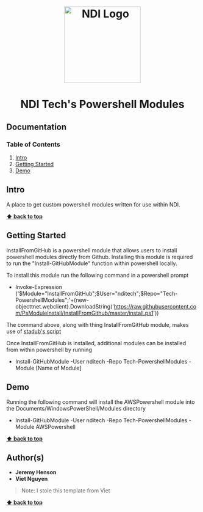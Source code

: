 <h1 align="center">
  <a href="https://www.ndi.org/"><img src="https://www.ndi.org/sites/all/themes/ndi/images/NDI_logo_svg.svg" alt="NDI Logo" width="200"></a>
</h1>

<h1 align="center">
  NDI Tech's Powershell Modules
</h1>

## Documentation

### Table of Contents

1. [Intro](#intro)
2. [Getting Started](#getting-started)
3. [Demo](#demo)

## Intro

A place to get custom powershell modules written for use within NDI.

**[⬆ back to top](#documentation)**

## Getting Started

InstallFromGitHub is a powershell module that allows users to install powershell modules directly from Github.
Installing this module is required to run the "Install-GitHubModule" function within powershell locally.

To install this module run the following command in a powershell prompt

 - Invoke-Expression ('$Module="InstallFromGitHub";$User="nditech";$Repo="Tech-PowershellModules";'+(new-objecttnet.webclient).DownloadString('https://raw.githubusercontent.com/PsModuleInstall/InstallFromGithub/master/install.ps1'))
 
The command above, along with thing InstallFromGitHub module, makes use of [stadub's script](https://github.com/PsModuleInstall/FromGithub)

Once InstallFromGitHub is installed, additional modules can be installed from within powershell by running
 - Install-GitHubModule -User nditech -Repo Tech-PowershellModules -Module [Name of Module]

## Demo

Running the following command will install the AWSPowershell module into the Documents/WindowsPowerShell/Modules directory
 - Install-GitHubModule -User nditech -Repo Tech-PowershellModules -Module AWSPowershell 

**[⬆ back to top](#documentation)**

## Author(s)

* <b>Jeremy Henson</b>
* <b>Viet Nguyen</b> 

> Note: I stole this template from Viet

**[⬆ back to top](#documentation)**
